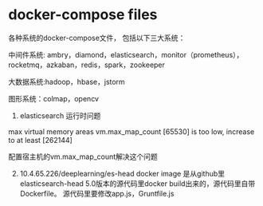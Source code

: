 # docker-compose  files
各种系统的docker-compose文件， 包括以下三大系统： 

中间件系统: ambry，diamond，elasticsearch，monitor（prometheus），rocketmq，azkaban，redis，spark，zookeeper

大数据系统:hadoop，hbase，jstorm

图形系统：colmap，opencv

1. elasticsearch 运行时问题

max virtual memory areas vm.max_map_count [65530] is too low, increase to at least [262144]
 
配置宿主机的vm.max_map_count解决这个问题

2. 10.4.65.226/deeplearning/es-head docker image 是从github里elasticsearch-head 5.0版本的源代码里docker build出来的，源代码里自带Dockerfile。
源代码里要修改app.js，Gruntfile.js

